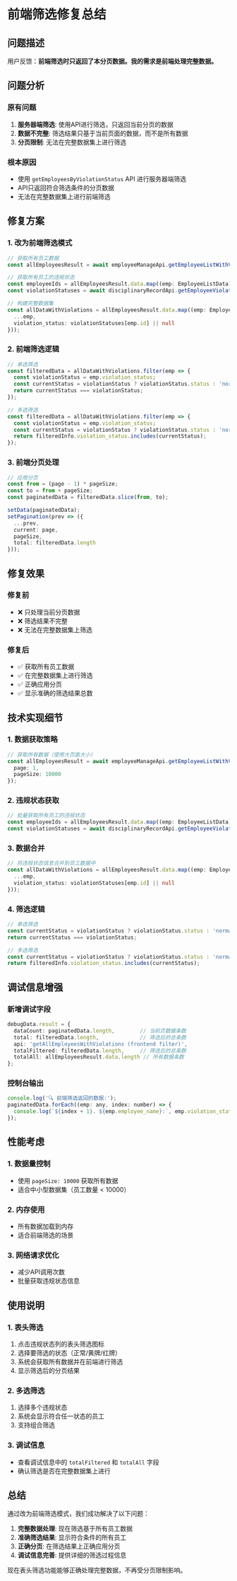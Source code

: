 # 前端筛选修复总结

## 问题描述

用户反馈：**前端筛选时只返回了本分页数据。我的需求是前端处理完整数据。**

## 问题分析

### 原有问题
1. **服务器端筛选**: 使用API进行筛选，只返回当前分页的数据
2. **数据不完整**: 筛选结果只基于当前页面的数据，而不是所有数据
3. **分页限制**: 无法在完整数据集上进行筛选

### 根本原因
- 使用 `getEmployeesByViolationStatus` API 进行服务器端筛选
- API只返回符合筛选条件的分页数据
- 无法在完整数据集上进行前端筛选

## 修复方案

### 1. 改为前端筛选模式
```typescript
// 获取所有员工数据
const allEmployeesResult = await employeeManageApi.getEmployeeListWithViolations({ page: 1, pageSize: 10000 });

// 获取所有员工的违规状态
const employeeIds = allEmployeesResult.data.map((emp: EmployeeListData) => emp.id);
const violationStatuses = await disciplinaryRecordApi.getEmployeeViolationStatuses(employeeIds);

// 构建完整数据集
const allDataWithViolations = allEmployeesResult.data.map((emp: EmployeeListData) => ({
  ...emp,
  violation_status: violationStatuses[emp.id] || null
}));
```

### 2. 前端筛选逻辑
```typescript
// 单选筛选
const filteredData = allDataWithViolations.filter(emp => {
  const violationStatus = emp.violation_status;
  const currentStatus = violationStatus ? violationStatus.status : 'normal';
  return currentStatus === violationStatus;
});

// 多选筛选
const filteredData = allDataWithViolations.filter(emp => {
  const violationStatus = emp.violation_status;
  const currentStatus = violationStatus ? violationStatus.status : 'normal';
  return filteredInfo.violation_status.includes(currentStatus);
});
```

### 3. 前端分页处理
```typescript
// 应用分页
const from = (page - 1) * pageSize;
const to = from + pageSize;
const paginatedData = filteredData.slice(from, to);

setData(paginatedData);
setPagination(prev => ({
  ...prev,
  current: page,
  pageSize,
  total: filteredData.length
}));
```

## 修复效果

### 修复前
- ❌ 只处理当前分页数据
- ❌ 筛选结果不完整
- ❌ 无法在完整数据集上筛选

### 修复后
- ✅ 获取所有员工数据
- ✅ 在完整数据集上进行筛选
- ✅ 正确应用分页
- ✅ 显示准确的筛选结果总数

## 技术实现细节

### 1. 数据获取策略
```typescript
// 获取所有数据（使用大页面大小）
const allEmployeesResult = await employeeManageApi.getEmployeeListWithViolations({ 
  page: 1, 
  pageSize: 10000 
});
```

### 2. 违规状态获取
```typescript
// 批量获取所有员工的违规状态
const employeeIds = allEmployeesResult.data.map((emp: EmployeeListData) => emp.id);
const violationStatuses = await disciplinaryRecordApi.getEmployeeViolationStatuses(employeeIds);
```

### 3. 数据合并
```typescript
// 将违规状态信息合并到员工数据中
const allDataWithViolations = allEmployeesResult.data.map((emp: EmployeeListData) => ({
  ...emp,
  violation_status: violationStatuses[emp.id] || null
}));
```

### 4. 筛选逻辑
```typescript
// 单选筛选
const currentStatus = violationStatus ? violationStatus.status : 'normal';
return currentStatus === violationStatus;

// 多选筛选
const currentStatus = violationStatus ? violationStatus.status : 'normal';
return filteredInfo.violation_status.includes(currentStatus);
```

## 调试信息增强

### 新增调试字段
```typescript
debugData.result = {
  dataCount: paginatedData.length,        // 当前页数据条数
  total: filteredData.length,             // 筛选后的总条数
  api: 'getAllEmployeesWithViolations (frontend filter)',
  totalFiltered: filteredData.length,     // 筛选后的总条数
  totalAll: allEmployeesResult.data.length // 所有数据条数
};
```

### 控制台输出
```javascript
console.log('🔍 前端筛选返回的数据:');
paginatedData.forEach((emp: any, index: number) => {
  console.log(`${index + 1}. ${emp.employee_name}:`, emp.violation_status);
});
```

## 性能考虑

### 1. 数据量控制
- 使用 `pageSize: 10000` 获取所有数据
- 适合中小型数据集（员工数量 < 10000）

### 2. 内存使用
- 所有数据加载到内存
- 适合前端筛选的场景

### 3. 网络请求优化
- 减少API调用次数
- 批量获取违规状态信息

## 使用说明

### 1. 表头筛选
1. 点击违规状态列的表头筛选图标
2. 选择要筛选的状态（正常/黄牌/红牌）
3. 系统会获取所有数据并在前端进行筛选
4. 显示筛选后的分页结果

### 2. 多选筛选
1. 选择多个违规状态
2. 系统会显示符合任一状态的员工
3. 支持组合筛选

### 3. 调试信息
- 查看调试信息中的 `totalFiltered` 和 `totalAll` 字段
- 确认筛选是否在完整数据集上进行

## 总结

通过改为前端筛选模式，我们成功解决了以下问题：

1. **完整数据处理**: 现在筛选基于所有员工数据
2. **准确筛选结果**: 显示符合条件的所有员工
3. **正确分页**: 在筛选结果上正确应用分页
4. **调试信息完善**: 提供详细的筛选过程信息

现在表头筛选功能能够正确处理完整数据，不再受分页限制影响。

